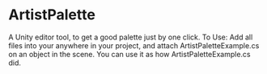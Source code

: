 # ArtistPalette
A Unity editor tool, to get a good palette just by one click.
To Use: Add all files into your anywhere in your project, and attach ArtistPaletteExample.cs on an object in the scene. You can use it as how ArtistPaletteExample.cs did.
